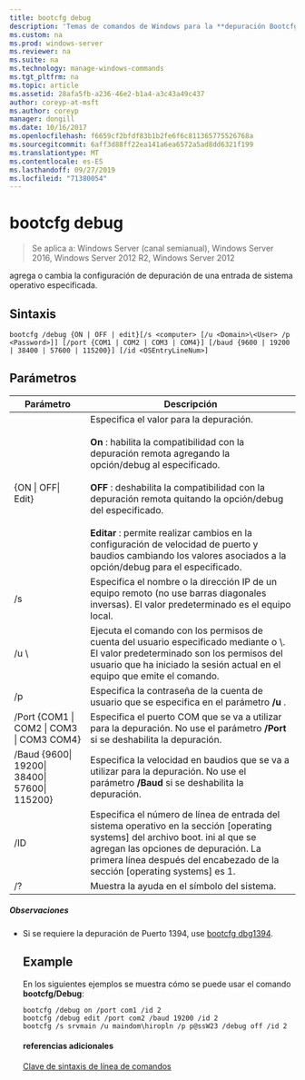 ```yaml
---
title: bootcfg debug
description: 'Temas de comandos de Windows para la **depuración Bootcfg** : agrega o cambia la configuración de depuración de una entrada de sistema operativo especificada.'
ms.custom: na
ms.prod: windows-server
ms.reviewer: na
ms.suite: na
ms.technology: manage-windows-commands
ms.tgt_pltfrm: na
ms.topic: article
ms.assetid: 28afa5fb-a236-46e2-b1a4-a3c43a49c437
author: coreyp-at-msft
ms.author: coreyp
manager: dongill
ms.date: 10/16/2017
ms.openlocfilehash: f6659cf2bfdf83b1b2fe6f6c811365775526768a
ms.sourcegitcommit: 6aff3d88ff22ea141a6ea6572a5ad8dd6321f199
ms.translationtype: MT
ms.contentlocale: es-ES
ms.lasthandoff: 09/27/2019
ms.locfileid: "71380054"
---
```

# <a name="bootcfg-debug"></a>bootcfg debug

>Se aplica a: Windows Server (canal semianual), Windows Server 2016, Windows Server 2012 R2, Windows Server 2012

agrega o cambia la configuración de depuración de una entrada de sistema operativo especificada.

## <a name="syntax"></a>Sintaxis
```
bootcfg /debug {ON | OFF | edit}[/s <computer> [/u <Domain>\<User> /p <Password>]] [/port {COM1 | COM2 | COM3 | COM4}] [/baud {9600 | 19200 | 38400 | 57600 | 115200}] [/id <OSEntryLineNum>]
```
## <a name="parameters"></a>Parámetros

|                           Parámetro                           |                                                                                                                                                                                                                    Descripción                                                                                                                                                                                                                    |
|---------------------------------------------------------------|---------------------------------------------------------------------------------------------------------------------------------------------------------------------------------------------------------------------------------------------------------------------------------------------------------------------------------------------------------------------------------------------------------------------------------------------------|
|                  {ON &#124; OFF&#124; Edit}                   | Especifica el valor para la depuración.<br /><br />**On** : habilita la compatibilidad con la depuración remota agregando la opción/debug al <OSEntryLineNum>especificado.<br /><br />**OFF** : deshabilita la compatibilidad con la depuración remota quitando la opción/debug del <OSEntryLineNum>especificado.<br /><br />**Editar** : permite realizar cambios en la configuración de velocidad de puerto y baudios cambiando los valores asociados a la opción/debug para el <OSEntryLineNum>especificado. |
|                         /s <computer>                         |                                                                                                                                                                Especifica el nombre o la dirección IP de un equipo remoto (no use barras diagonales inversas). El valor predeterminado es el equipo local.                                                                                                                                                                 |
|                      /u <Domain>\\<User>                      |                                                                                                                       Ejecuta el comando con los permisos de cuenta del usuario especificado mediante <User> o <Domain>\\<User>. El valor predeterminado son los permisos del usuario que ha iniciado la sesión actual en el equipo que emite el comando.                                                                                                                        |
|                         /p <Password>                         |                                                                                                                                                                               Especifica la contraseña de la cuenta de usuario que se especifica en el parámetro **/u** .                                                                                                                                                                               |
|       /Port {COM1 &#124; COM2 &#124; COM3 &#124; COM3 COM4}        |                                                                                                                                                                Especifica el puerto COM que se va a utilizar para la depuración. No use el parámetro **/Port** si se deshabilita la depuración.                                                                                                                                                                |
| /Baud {9600&#124; 19200&#124; 38400&#124; 57600&#124; 115200} |                                                                                                                                                               Especifica la velocidad en baudios que se va a utilizar para la depuración. No use el parámetro **/Baud** si se deshabilita la depuración.                                                                                                                                                                |
|                     /ID <OSEntryLineNum>                      |                                                                                                               Especifica el número de línea de entrada del sistema operativo en la sección [operating systems] del archivo boot. ini al que se agregan las opciones de depuración. La primera línea después del encabezado de la sección [operating systems] es 1.                                                                                                                |
|                              /?                               |                                                                                                                                                                                                       Muestra la ayuda en el símbolo del sistema.                                                                                                                                                                                                        |

##### <a name="remarks"></a>Observaciones
- Si se requiere la depuración de Puerto 1394, use [bootcfg dbg1394](bootcfg-dbg1394.md).
  ## <a name="BKMK_examples"></a>Example
  En los siguientes ejemplos se muestra cómo se puede usar el comando **bootcfg/Debug**:
  ```
  bootcfg /debug on /port com1 /id 2 
  bootcfg /debug edit /port com2 /baud 19200 /id 2 
  bootcfg /s srvmain /u maindom\hiropln /p p@ssW23 /debug off /id 2
  ```
  #### <a name="additional-references"></a>referencias adicionales
  [Clave de sintaxis de línea de comandos](command-line-syntax-key.md)
